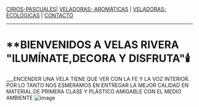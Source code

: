 [CIRIOS-PASCUALES](./CIRIOS-PASCUALES.md)| [VELADORAS- AROMÁTICAS](./VELADORAS-AROMÁTICAS.md) | [VELADORAS-ECOLÓGICAS](./VELADORAS-ECOLÓGICAS.md)  | [CONTACTO](./CONTACTO.md) 
- - -
# **BIENVENIDOS A VELAS RIVERA "ILUMÍNATE,DECORA Y DISFRUTA"🕯️

___ENCENDER UNA VELA TIENE QUE VER CON LA FE Y LA VOZ INTERIOR.
POR LO TANTO NOS ESMERAMOS EN ENTREGAR LA MEJOR CALIDAD
EN MATERIAL DE PRIMERA CLASE Y PLÁSTICO AMIGABLE CON
EL MEDIO AMBIENTE 
![image](https://user-images.githubusercontent.com/99773679/160253807-331f3c4f-7769-49dd-b732-0fa6998d8085.png)

